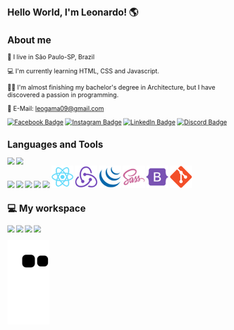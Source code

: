 ## Hello World, I'm Leonardo! 🌎

## About me

🌆 I live in São Paulo-SP, Brazil

💻 I'm currently learning HTML, CSS and Javascript.

🧗‍♂️ I'm almost finishing my bachelor's degree in Architecture, but I have discovered a passion in programming.

📧 E-Mail: leogama09@gmail.com

[![Facebook Badge](https://img.shields.io/badge/Facebook-1877F2?style=for-the-badge&logo=facebook&logoColor=white&link=https://www.facebook.com/leonardo.gama.71/)](https://www.facebook.com/leonardo.gama.71/)
[![Instagram Badge](https://img.shields.io/badge/Instagram-E4405F?style=for-the-badge&logo=instagram&logoColor=white&link=https://www.instagram.com/leeo_gama/)](https://www.instagram.com/leeo_gama/)
[![LinkedIn Badge](https://img.shields.io/badge/LinkedIn-0077B5?style=for-the-badge&logo=linkedin&logoColor=white&link=https://www.linkedin.com/in/leonardo-gama-aguiar-88a198126/)](https://www.linkedin.com/in/leonardo-gama-aguiar-88a198126/)
[![Discord Badge](https://img.shields.io/badge/Discord-7289DA?style=for-the-badge&logo=discord&logoColor=white&link=https://discord.com/channels/leogama09#9723)](https://discord.com/channels/leogama09#9723)

## Languages and Tools

<div>
<img height="160em" src="https://github-readme-stats.vercel.app/api?username=leogama09&show_icons=true&theme=tokyonight" />
<img height="160em" src="https://github-readme-stats.vercel.app/api/top-langs/?username=leogama09&layout=compact&langs_count=3&theme=tokyonight" />
</div>

<div>
<img height="50" src="https://cdn.jsdelivr.net/gh/devicons/devicon/icons/html5/html5-plain.svg" />
<img height="50" src="https://cdn.jsdelivr.net/gh/devicons/devicon/icons/css3/css3-plain.svg" />
<img height="50" src="https://cdn.jsdelivr.net/gh/devicons/devicon/icons/javascript/javascript-plain.svg" />
<img height="50" src="https://cdn.jsdelivr.net/gh/devicons/devicon/icons/vscode/vscode-original.svg" />
<img height="50" src="https://cdn.jsdelivr.net/gh/devicons/devicon/icons/nodejs/nodejs-original.svg" />
<img height="50" src="https://github.com/devicons/devicon/blob/v2.15.1/icons/react/react-original.svg" /> 
<img height="50" src="https://github.com/devicons/devicon/blob/v2.15.1/icons/redux/redux-original.svg" />
<img height="50" src="https://github.com/devicons/devicon/blob/v2.15.1/icons/jquery/jquery-plain.svg" />
<img height="50" src="https://github.com/devicons/devicon/blob/v2.15.1/icons/sass/sass-original.svg" />
<img height="50" src="https://github.com/devicons/devicon/blob/v2.15.1/icons/bootstrap/bootstrap-plain.svg" />
<img height="50" src="https://github.com/devicons/devicon/blob/v2.15.1/icons/git/git-original.svg" />  
</div>


## 💻 My workspace <br>

<div>
<img src="https://img.shields.io/badge/Windows-0078D6?style=for-the-badge&logo=windows&logoColor=white">
<img src="https://img.shields.io/badge/Intel%20Core_i5_10th-0071C5?style=for-the-badge&logo=intel&logoColor=white">
<img src="https://camo.githubusercontent.com/c65b6027e093f1170019309c575123328cd6824d11aa154464aea649f4f71d6c/68747470733a2f2f696d672e736869656c64732e696f2f62616467652f52414d2d313647422d2532333030373143352e7376673f267374796c653d666f722d7468652d6261646765266c6f676f436f6c6f723d7768697465">
<img src="https://img.shields.io/badge/AMD-Radeon_RX_5500-ED1C24?style=for-the-badge&logo=amd&logoColor=white">
</div>

![Snake animation](https://github.com/rafaballerini/rafaballerini/blob/output/github-contribution-grid-snake.svg)
